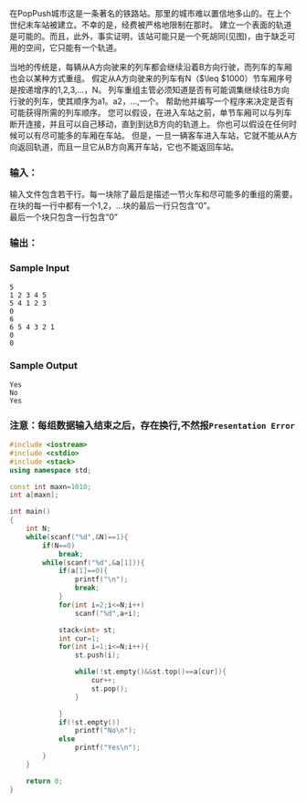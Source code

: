 在PopPush城市这是一条著名的铁路站。那里的城市难以置信地多山的。在上个世纪末车站被建立。不幸的是，经费被严格地限制在那时。
建立一个表面的轨道是可能的。而且，此外，事实证明，该站可能只是一个死胡同(见图)，由于缺乏可用的空间，它只能有一个轨道。<br>

当地的传统是，每辆从A方向驶来的列车都会继续沿着B方向行驶，而列车的车厢也会以某种方式重组。
假定从A方向驶来的列车有N（$\leq $1000）节车厢序号是按递增序的1,2,3,...，N。
列车重组主管必须知道是否有可能调集继续往B方向行驶的列车，使其顺序为a1。a2，…,一个。
帮助他并编写一个程序来决定是否有可能获得所需的列车顺序。
您可以假设，在进入车站之前，单节车厢可以与列车断开连接，并且可以自己移动，直到到达B方向的轨道上。
你也可以假设在任何时候可以有尽可能多的车厢在车站。
但是，一旦一辆客车进入车站，它就不能从A方向返回轨道，而且一旦它从B方向离开车站，它也不能返回车站。

### 输入：

输入文件包含若干行。每一块除了最后是描述一节火车和尽可能多的重组的需要。<br>
在块的每一行中都有一个1,2，…块的最后一行只包含“0”。<br>
最后一个块只包含一行包含“0”<br>

### 输出：


### Sample Input
```
5
1 2 3 4 5
5 4 1 2 3
0
6
6 5 4 3 2 1
0
0
```

### Sample Output
```
Yes
No
Yes
```

### 注意：每组数据输入结束之后，存在换行,不然报```Presentation Error```
```cpp
#include <iostream>
#include <cstdio>
#include <stack>
using namespace std;

const int maxn=1010;
int a[maxn];

int main()
{
    int N;
    while(scanf("%d",&N)==1){
        if(N==0)
            break;
        while(scanf("%d",&a[1])){
            if(a[1]==0){
                printf("\n");
                break;
            }
            for(int i=2;i<=N;i++)
                scanf("%d",a+i);

            stack<int> st;
            int cur=1;
            for(int i=1;i<=N;i++){
                st.push(i);

                while(!st.empty()&&st.top()==a[cur]){
                    cur++;
                    st.pop();
                }

            }
            if(!st.empty())
                printf("No\n");
            else
                printf("Yes\n");
        }
    }

    return 0;
}
```


